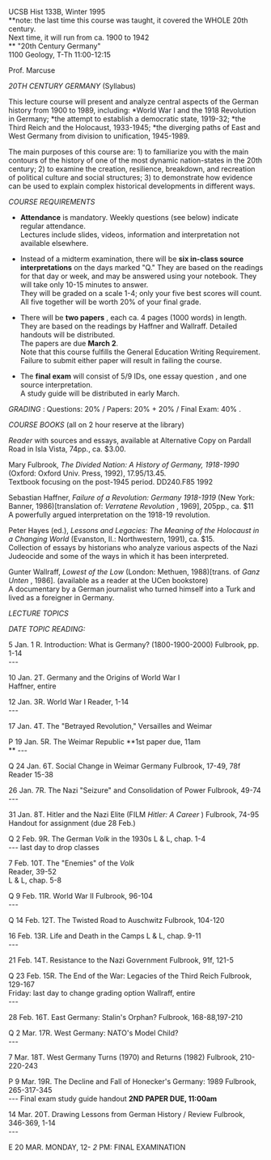 UCSB Hist 133B, Winter 1995  
**note: the last time this course was taught, it covered the WHOLE 20th
century.  
Next time, it will run from ca. 1900 to 1942  
** "20th Century Germany"  
1100 Geology, T-Th 11:00-12:15  
  
Prof. Marcuse

_20TH CENTURY GERMANY_ (Syllabus)

This lecture course will present and analyze central aspects of the German
history from 1900 to 1989, including: *World War I and the 1918 Revolution in
Germany; *the attempt to establish a democratic state, 1919-32; *the Third
Reich and the Holocaust, 1933-1945; *the diverging paths of East and West
Germany from division to unification, 1945-1989.  
  
The main purposes of this course are: 1) to familiarize you with the main
contours of the history of one of the most dynamic nation-states in the 20th
century; 2) to examine the creation, resilience, breakdown, and recreation of
political culture and social structures; 3) to demonstrate how evidence can be
used to explain complex historical developments in different ways.

_COURSE REQUIREMENTS_

  * **Attendance** is mandatory. Weekly questions (see below) indicate regular attendance.  
Lectures include slides, videos, information and interpretation not available
elsewhere.

  * Instead of a midterm examination, there will be **six in-class source interpretations** on the days marked  "Q." They are based on the readings for that day or week, and may be answered using your notebook. They will take only 10-15 minutes to answer.   
They will be graded on a scale 1-4; only your five best scores will count.  
All five together will be worth 20% of your final grade.

  * There will be **two papers** , each ca. 4 pages (1000 words) in length. They are based on the readings by Haffner and Wallraff. Detailed handouts will be distributed.  
The papers are due **March 2**.  
Note that this course fulfills the General Education Writing Requirement.
Failure to submit either paper will result in failing the course.

  * The **final exam** will consist of 5/9 IDs, one essay question , and one source interpretation.  
A study guide will be distributed in early March.

_GRADING_ : Questions: 20% / Papers: 20% + 20% / Final Exam: 40% .

_COURSE BOOKS_ (all on 2 hour reserve at the library)

_Reader_ with sources and essays, available at Alternative Copy on Pardall
Road in Isla Vista, 74pp., ca. $3.00.

Mary Fulbrook, _The Divided Nation: A History of Germany, 1918-1990_ (Oxford:
Oxford Univ. Press, 1992), $17.95/$13.45.  
Textbook focusing on the post-1945 period. DD240.F85 1992

Sebastian Haffner, _Failure of a Revolution: Germany 1918-1919_ (New York:
Banner, 1986)[translation of: _Verratene Revolution_ , 1969], 205pp., ca. $11  
A powerfully argued interpretation on the 1918-19 revolution.

Peter Hayes (ed.), _Lessons and Legacies: The Meaning of the Holocaust in a
Changing World_ (Evanston, Il.: Northwestern, 1991), ca. $15.  
Collection of essays by historians who analyze various aspects of the Nazi
Judeocide and some of the ways in which it has been interpreted.

Gunter Wallraff, _Lowest of the Low_ (London: Methuen, 1988)[trans. of _Ganz
Unten_ , 1986]. (available as a reader at the UCen bookstore)  
A documentary by a German journalist who turned himself into a Turk and lived
as a foreigner in Germany.

_LECTURE TOPICS_

_DATE TOPIC READING:_

5 Jan. 1 R. Introduction: What is Germany? (1800-1900-2000) Fulbrook, pp. 1-14  
\---

10 Jan. 2T. Germany and the Origins of World War I  
Haffner, entire

12 Jan. 3R. World War I Reader, 1-14  
\---

17 Jan. 4T. The "Betrayed Revolution," Versailles and Weimar  

P 19 Jan. 5R. The Weimar Republic **1st paper due, 11am  
** \---

Q 24 Jan. 6T. Social Change in Weimar Germany Fulbrook, 17-49, 78f  
Reader 15-38

26 Jan. 7R. The Nazi "Seizure" and Consolidation of Power Fulbrook, 49-74  
\---

31 Jan. 8T. Hitler and the Nazi Elite (FILM _Hitler: A Career_ ) Fulbrook,
74-95  
Handout for assignment (due 28 Feb.)

Q 2 Feb. 9R. The German _Volk_ in the 1930s  L & L, chap. 1-4  
\--- last day to drop classes

7 Feb. 10T. The "Enemies" of the _Volk_  
Reader, 39-52  
L & L, chap. 5-8

Q 9 Feb. 11R. World War II Fulbrook, 96-104  
\---

Q 14 Feb. 12T. The Twisted Road to Auschwitz Fulbrook, 104-120  

16 Feb. 13R. Life and Death in the Camps L & L, chap. 9-11  
\---

21 Feb. 14T. Resistance to the Nazi Government Fulbrook, 91f, 121-5  

Q 23 Feb. 15R. The End of the War: Legacies of the Third Reich Fulbrook,
129-167  
Friday: last day to change grading option Wallraff, entire  
\---

28 Feb. 16T. East Germany: Stalin's Orphan? Fulbrook, 168-88,197-210  

Q 2 Mar. 17R. West Germany: NATO's Model Child?  
\---

7 Mar. 18T. West Germany Turns (1970) and Returns (1982) Fulbrook, 210-220-243  

P 9 Mar. 19R. The Decline and Fall of Honecker's Germany: 1989 Fulbrook,
265-317-345  
\--- Final exam study guide handout **2ND PAPER DUE, 11:00am**

14 Mar. 20T. Drawing Lessons from German History / Review  Fulbrook, 346-369,
1-14  
\---

E 20 MAR. MONDAY, 12- _2_ PM: FINAL EXAMINATION  

